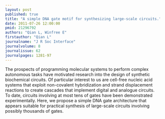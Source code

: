 ```yaml
---
layout: post
published: true
title: "A simple DNA gate motif for synthesizing large-scale circuits."
date: 2011-07-26 12:00:00
pmid: 21296792
authors: "Qian L, Winfree E"
firstauthor: "Qian L"
journalname: "J R Soc Interface"
journalvolume: 8
journalissue: 62
journalpages: 1281-97
---
```


The prospects of programming molecular systems to perform complex autonomous tasks have motivated research into the design of synthetic biochemical circuits. Of particular interest to us are cell-free nucleic acid systems that exploit non-covalent hybridization and strand displacement reactions to create cascades that implement digital and analogue circuits. To date, circuits involving at most tens of gates have been demonstrated experimentally. Here, we propose a simple DNA gate architecture that appears suitable for practical synthesis of large-scale circuits involving possibly thousands of gates.

